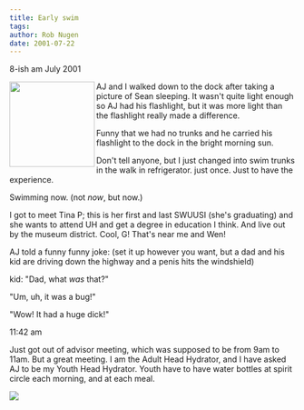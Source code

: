 ```yaml
---
title: Early swim
tags: 
author: Rob Nugen
date: 2001-07-22
---
```


<p class=date>8-ish am July 2001</p>

<p><a href="/images/YRUU/SWUUSI2001/Seanzzz.jpg"><img src="/images/YRUU/SWUUSI2001/Seanzzz.jpg"
width=150 align=left></a>AJ and I walked down to the dock after taking
a picture of Sean sleeping.  It wasn't quite light enough so AJ had
his flashlight, but it was more light than the flashlight really made
a difference.</p>

<p>Funny that we had no trunks and he carried his
flashlight to the dock in the bright morning sun.</p>

<p>Don't tell anyone, but I just changed into swim
trunks in the walk in refrigerator.  just once.  Just
to have the experience.</p>

<p>Swimming now.  (not <em>now</em>, but now.)</p>

<p>I got to meet Tina P; this is her first and last
SWUUSI (she's graduating) and she wants to attend UH
and get a degree in education I think.  And live out
by the museum district.  Cool, G!  That's near me and
Wen!</p>

<p>AJ told a funny funny joke:  (set it up however you
want, but a dad and his kid are driving down the
highway and a penis hits the windshield)</p>

<p>kid: "Dad, what <em>was</em> that?"</p>

<p>"Um, uh, it was a bug!"</p>

<p>"Wow!  It had a huge dick!"</p>

<p class=date>11:42 am</p>

<p>Just got out of advisor meeting, which was supposed
to be from 9am to 11am.  But a great meeting.  I am
the Adult Head Hydrator, and I have asked AJ to be my
Youth Head Hydrator.  Youth have to have water bottles
at spirit circle each morning, and at each meal.</p>

<p><img src="/images/rob/wL-ROB.gif"/></p>
